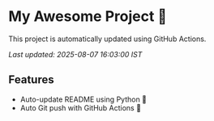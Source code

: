 # My Awesome Project 🚀

This project is automatically updated using GitHub Actions.

_Last updated: 2025-08-07 16:03:00 IST_

## Features
- Auto-update README using Python 🐍
- Auto Git push with GitHub Actions 🤖
